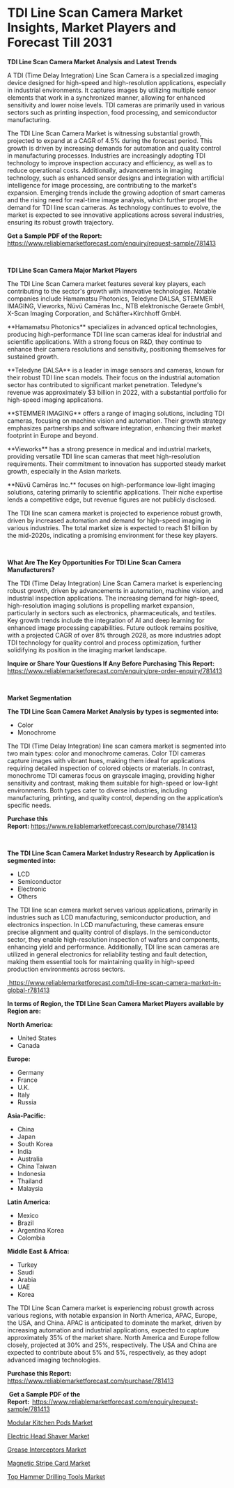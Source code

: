 <p><h1>TDI Line Scan Camera Market Insights, Market Players and Forecast Till 2031</h1></p><p><strong>TDI Line Scan Camera Market Analysis and Latest Trends</strong></p>
<p><p>A TDI (Time Delay Integration) Line Scan Camera is a specialized imaging device designed for high-speed and high-resolution applications, especially in industrial environments. It captures images by utilizing multiple sensor elements that work in a synchronized manner, allowing for enhanced sensitivity and lower noise levels. TDI cameras are primarily used in various sectors such as printing inspection, food processing, and semiconductor manufacturing.</p><p>The TDI Line Scan Camera Market is witnessing substantial growth, projected to expand at a CAGR of 4.5% during the forecast period. This growth is driven by increasing demands for automation and quality control in manufacturing processes. Industries are increasingly adopting TDI technology to improve inspection accuracy and efficiency, as well as to reduce operational costs. Additionally, advancements in imaging technology, such as enhanced sensor designs and integration with artificial intelligence for image processing, are contributing to the market's expansion. Emerging trends include the growing adoption of smart cameras and the rising need for real-time image analysis, which further propel the demand for TDI line scan cameras. As technology continues to evolve, the market is expected to see innovative applications across several industries, ensuring its robust growth trajectory.</p></p>
<p><strong>Get a Sample PDF of the Report:&nbsp;</strong> <a href="https://www.reliablemarketforecast.com/enquiry/request-sample/781413?utm_campaign=1108&utm_medium=2&utm_source=Github&utm_content=ia&utm_term=19102024&utm_id=tdi-line-scan-camera">https://www.reliablemarketforecast.com/enquiry/request-sample/781413</a></p>
<p>&nbsp;</p>
<p><strong>TDI Line Scan Camera Major Market Players</strong></p>
<p><p>The TDI Line Scan Camera market features several key players, each contributing to the sector's growth with innovative technologies. Notable companies include Hamamatsu Photonics, Teledyne DALSA, STEMMER IMAGING, Vieworks, Nüvü Camēras Inc., NTB elektronische Geraete GmbH, X-Scan Imaging Corporation, and Schäfter+Kirchhoff GmbH.</p><p>**Hamamatsu Photonics** specializes in advanced optical technologies, producing high-performance TDI line scan cameras ideal for industrial and scientific applications. With a strong focus on R&D, they continue to enhance their camera resolutions and sensitivity, positioning themselves for sustained growth.</p><p>**Teledyne DALSA** is a leader in image sensors and cameras, known for their robust TDI line scan models. Their focus on the industrial automation sector has contributed to significant market penetration. Teledyne's revenue was approximately $3 billion in 2022, with a substantial portfolio for high-speed imaging applications.</p><p>**STEMMER IMAGING** offers a range of imaging solutions, including TDI cameras, focusing on machine vision and automation. Their growth strategy emphasizes partnerships and software integration, enhancing their market footprint in Europe and beyond.</p><p>**Vieworks** has a strong presence in medical and industrial markets, providing versatile TDI line scan cameras that meet high-resolution requirements. Their commitment to innovation has supported steady market growth, especially in the Asian markets.</p><p>**Nüvü Camēras Inc.** focuses on high-performance low-light imaging solutions, catering primarily to scientific applications. Their niche expertise lends a competitive edge, but revenue figures are not publicly disclosed.</p><p>The TDI line scan camera market is projected to experience robust growth, driven by increased automation and demand for high-speed imaging in various industries. The total market size is expected to reach $1 billion by the mid-2020s, indicating a promising environment for these key players.</p></p>
<p>&nbsp;</p>
<p><strong>What Are The Key Opportunities For TDI Line Scan Camera Manufacturers?</strong></p>
<p><p>The TDI (Time Delay Integration) Line Scan Camera market is experiencing robust growth, driven by advancements in automation, machine vision, and industrial inspection applications. The increasing demand for high-speed, high-resolution imaging solutions is propelling market expansion, particularly in sectors such as electronics, pharmaceuticals, and textiles. Key growth trends include the integration of AI and deep learning for enhanced image processing capabilities. Future outlook remains positive, with a projected CAGR of over 8% through 2028, as more industries adopt TDI technology for quality control and process optimization, further solidifying its position in the imaging market landscape.</p></p>
<p><strong>Inquire or Share Your Questions If Any Before Purchasing This Report:</strong> <a href="https://www.reliablemarketforecast.com/enquiry/pre-order-enquiry/781413?utm_campaign=1108&utm_medium=2&utm_source=Github&utm_content=ia&utm_term=19102024&utm_id=tdi-line-scan-camera">https://www.reliablemarketforecast.com/enquiry/pre-order-enquiry/781413</a></p>
<p>&nbsp;</p>
<p><strong>Market Segmentation</strong></p>
<p><strong>The TDI Line Scan Camera Market Analysis by types is segmented into:</strong></p>
<p><ul><li>Color</li><li>Monochrome</li></ul></p>
<p><p>The TDI (Time Delay Integration) line scan camera market is segmented into two main types: color and monochrome cameras. Color TDI cameras capture images with vibrant hues, making them ideal for applications requiring detailed inspection of colored objects or materials. In contrast, monochrome TDI cameras focus on grayscale imaging, providing higher sensitivity and contrast, making them suitable for high-speed or low-light environments. Both types cater to diverse industries, including manufacturing, printing, and quality control, depending on the application’s specific needs.</p></p>
<p><strong>Purchase this Report:&nbsp;</strong><a href="https://www.reliablemarketforecast.com/purchase/781413?utm_campaign=1108&utm_medium=2&utm_source=Github&utm_content=ia&utm_term=19102024&utm_id=tdi-line-scan-camera">https://www.reliablemarketforecast.com/purchase/781413</a></p>
<p>&nbsp;</p>
<p><strong>The TDI Line Scan Camera Market Industry Research by Application is segmented into:</strong></p>
<p><ul><li>LCD</li><li>Semiconductor</li><li>Electronic</li><li>Others</li></ul></p>
<p><p>The TDI line scan camera market serves various applications, primarily in industries such as LCD manufacturing, semiconductor production, and electronics inspection. In LCD manufacturing, these cameras ensure precise alignment and quality control of displays. In the semiconductor sector, they enable high-resolution inspection of wafers and components, enhancing yield and performance. Additionally, TDI line scan cameras are utilized in general electronics for reliability testing and fault detection, making them essential tools for maintaining quality in high-speed production environments across sectors.</p></p>
<p><a href="https://www.reliablemarketforecast.com/tdi-line-scan-camera-market-in-global-r781413?utm_campaign=1108&utm_medium=2&utm_source=Github&utm_content=ia&utm_term=19102024&utm_id=tdi-line-scan-camera">&nbsp;https://www.reliablemarketforecast.com/tdi-line-scan-camera-market-in-global-r781413</a></p>
<p><strong>In terms of Region, the TDI Line Scan Camera Market Players available by Region are:</strong></p>
<p>
    <p> <strong> North America: </strong>
        <ul>
            <li>United States</li>
            <li>Canada</li>
        </ul>
        </p> 
    <p> <strong> Europe: </strong>
        <ul>
            <li>Germany</li>
            <li>France</li>
            <li>U.K.</li>
            <li>Italy</li>
            <li>Russia</li>
        </ul>
        </p> 
    <p> <strong> Asia-Pacific: </strong>
        <ul>
            <li>China</li>
            <li>Japan</li>
            <li>South Korea</li>
            <li>India</li>
            <li>Australia</li>
            <li>China Taiwan</li>
            <li>Indonesia</li>
            <li>Thailand</li>
            <li>Malaysia</li>
        </ul>
        </p> 
    <p> <strong> Latin America: </strong>
        <ul>
            <li>Mexico</li>
            <li>Brazil</li>
            <li>Argentina Korea</li>
            <li>Colombia</li>
        </ul>
        </p> 
    <p> <strong> Middle East & Africa: </strong>
        <ul>
            <li>Turkey</li>
            <li>Saudi</li>
            <li>Arabia</li>
            <li>UAE</li>
            <li>Korea</li>
        </ul>
    </p>
    </p>
<p><p>The TDI Line Scan Camera market is experiencing robust growth across various regions, with notable expansion in North America, APAC, Europe, the USA, and China. APAC is anticipated to dominate the market, driven by increasing automation and industrial applications, expected to capture approximately 35% of the market share. North America and Europe follow closely, projected at 30% and 25%, respectively. The USA and China are expected to contribute about 5% and 5%, respectively, as they adopt advanced imaging technologies.</p></p>
<p><strong>Purchase this Report: </strong><a href="https://www.reliablemarketforecast.com/purchase/781413?utm_campaign=1108&utm_medium=2&utm_source=Github&utm_content=ia&utm_term=19102024&utm_id=tdi-line-scan-camera">https://www.reliablemarketforecast.com/purchase/781413</a></p>
<p>&nbsp;<strong>Get a Sample PDF of the Report:&nbsp;&nbsp;</strong><a href="https://www.reliablemarketforecast.com/enquiry/request-sample/781413?utm_campaign=1108&utm_medium=2&utm_source=Github&utm_content=ia&utm_term=19102024&utm_id=tdi-line-scan-camera">https://www.reliablemarketforecast.com/enquiry/request-sample/781413</a></p>
<p><strong></strong></p>
<p><p><a href="https://github.com/habinadmshaulz/Market-Research-Report-List-1/blob/main/modular-kitchen-pods-market.md?utm_campaign=1108&utm_medium=2&utm_source=Github&utm_content=ia&utm_term=19102024&utm_id=tdi-line-scan-camera">Modular Kitchen Pods Market</a></p><p><a href="https://www.linkedin.com/pulse/insights-electric-head-shaver-market-size-which-expanding-45-jvu9f?utm_campaign=1108&utm_medium=2&utm_source=Github&utm_content=ia&utm_term=19102024&utm_id=tdi-line-scan-camera">Electric Head Shaver Market</a></p><p><a href="https://issuu.com/reportprime-2/docs/grease-interceptors-market-size-203_5decdacdc4694a?utm_campaign=1108&utm_medium=2&utm_source=Github&utm_content=ia&utm_term=19102024&utm_id=tdi-line-scan-camera">Grease Interceptors Market</a></p><p><a href="https://github.com/markita8qfi/Market-Research-Report-List-1/blob/main/magnetic-stripe-card-market.md?utm_campaign=1108&utm_medium=2&utm_source=Github&utm_content=ia&utm_term=19102024&utm_id=tdi-line-scan-camera">Magnetic Stripe Card Market</a></p><p><a href="https://issuu.com/reportprime-2/docs/top-hammer-drilling-tools-market-si_eb38387126983c?utm_campaign=1108&utm_medium=2&utm_source=Github&utm_content=ia&utm_term=19102024&utm_id=tdi-line-scan-camera">Top Hammer Drilling Tools Market</a></p></p>